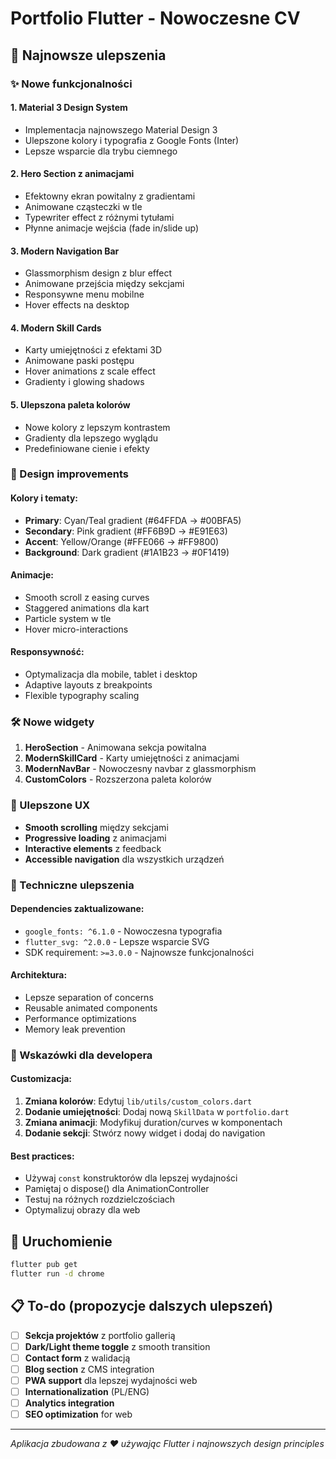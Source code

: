 # Portfolio Flutter - Nowoczesne CV

## 🚀 Najnowsze ulepszenia

### ✨ Nowe funkcjonalności

#### 1. **Material 3 Design System**
- Implementacja najnowszego Material Design 3
- Ulepszone kolory i typografia z Google Fonts (Inter)
- Lepsze wsparcie dla trybu ciemnego

#### 2. **Hero Section z animacjami**
- Efektowny ekran powitalny z gradientami
- Animowane cząsteczki w tle
- Typewriter effect z różnymi tytułami
- Płynne animacje wejścia (fade in/slide up)

#### 3. **Modern Navigation Bar**
- Glassmorphism design z blur effect
- Animowane przejścia między sekcjami
- Responsywne menu mobilne
- Hover effects na desktop

#### 4. **Modern Skill Cards**
- Karty umiejętności z efektami 3D
- Animowane paski postępu
- Hover animations z scale effect
- Gradienty i glowing shadows

#### 5. **Ulepszona paleta kolorów**
- Nowe kolory z lepszym kontrastem
- Gradienty dla lepszego wyglądu
- Predefiniowane cienie i efekty

### 🎨 Design improvements

#### Kolory i tematy:
- **Primary**: Cyan/Teal gradient (#64FFDA → #00BFA5)
- **Secondary**: Pink gradient (#FF6B9D → #E91E63)
- **Accent**: Yellow/Orange (#FFE066 → #FF9800)
- **Background**: Dark gradient (#1A1B23 → #0F1419)

#### Animacje:
- Smooth scroll z easing curves
- Staggered animations dla kart
- Particle system w tle
- Hover micro-interactions

#### Responsywność:
- Optymalizacja dla mobile, tablet i desktop
- Adaptive layouts z breakpoints
- Flexible typography scaling

### 🛠 Nowe widgety

1. **HeroSection** - Animowana sekcja powitalna
2. **ModernSkillCard** - Karty umiejętności z animacjami
3. **ModernNavBar** - Nowoczesny navbar z glassmorphism
4. **CustomColors** - Rozszerzona paleta kolorów

### 📱 Ulepszone UX

- **Smooth scrolling** między sekcjami
- **Progressive loading** z animacjami
- **Interactive elements** z feedback
- **Accessible navigation** dla wszystkich urządzeń

### 🔧 Techniczne ulepszenia

#### Dependencies zaktualizowane:
- `google_fonts: ^6.1.0` - Nowoczesna typografia
- `flutter_svg: ^2.0.0` - Lepsze wsparcie SVG
- SDK requirement: `>=3.0.0` - Najnowsze funkcjonalności

#### Architektura:
- Lepsze separation of concerns
- Reusable animated components
- Performance optimizations
- Memory leak prevention

### 🎯 Wskazówki dla developera

#### Customizacja:
1. **Zmiana kolorów**: Edytuj `lib/utils/custom_colors.dart`
2. **Dodanie umiejętności**: Dodaj nową `SkillData` w `portfolio.dart`
3. **Zmiana animacji**: Modyfikuj duration/curves w komponentach
4. **Dodanie sekcji**: Stwórz nowy widget i dodaj do navigation

#### Best practices:
- Używaj `const` konstruktorów dla lepszej wydajności
- Pamiętaj o dispose() dla AnimationController
- Testuj na różnych rozdzielczościach
- Optymalizuj obrazy dla web

## 🚀 Uruchomienie

```bash
flutter pub get
flutter run -d chrome
```

## 📋 To-do (propozycje dalszych ulepszeń)

- [ ] **Sekcja projektów** z portfolio gallerią
- [ ] **Dark/Light theme toggle** z smooth transition
- [ ] **Contact form** z walidacją
- [ ] **Blog section** z CMS integration
- [ ] **PWA support** dla lepszej wydajności web
- [ ] **Internationalization** (PL/ENG)
- [ ] **Analytics integration**
- [ ] **SEO optimization** for web

---

*Aplikacja zbudowana z ❤️ używając Flutter i najnowszych design principles*
